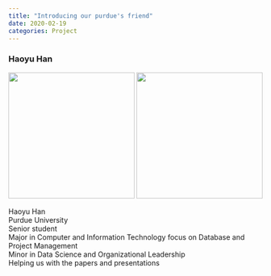 ```yaml
---
title: "Introducing our purdue's friend"
date: 2020-02-19 
categories: Project
--- 
```


### Haoyu Han   
<div>
<img width="250" src="https://user-images.githubusercontent.com/28749734/74872653-a975f300-532b-11ea-8541-b6c3626d0927.jpg">
<img width="250" src="https://user-images.githubusercontent.com/28749734/74872655-aaa72000-532b-11ea-98bb-ffa11d7d687f.jpg">
</div>  

Haoyu Han  
Purdue University   
Senior student  
Major in Computer and Information Technology focus on Database and Project Management  
Minor in Data Science and Organizational Leadership  
Helping us with the papers and presentations  
